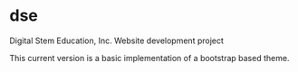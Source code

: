 # dse
Digital Stem Education, Inc.
Website development project

This current version is a basic implementation of a bootstrap based theme.
